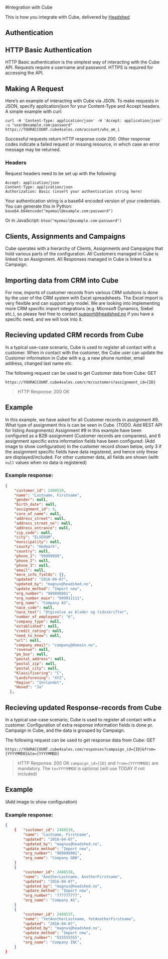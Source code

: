 #Integration with Cube

This is how you integrate with Cube, delivered by [Headshed](http://www.headshed.no)

## Authentication

## HTTP Basic Authentication

HTTP Basic authentication is the simplest way of interacting with the Cube API. Requests require a username and password. HTTPS is required for accessing the API.

## Making A Request
Here’s an example of interacting with Cube via JSON. To make requests in JSON, specify application/json for your Content-Type and Accept headers. A simple example with curl:

`curl -H 'Content-Type: application/json' -H 'Accept: application/json' -u "user@example.com:password" https://YOURACCOUNT.cube4sales.com/account/who_am_i`

Successful requests return HTTP response code 200. Other response codes indicate a failed request or missing resource, in which case an error message may be returned.

### Headers
Request headers need to be set up with the following:
```
Accept: application/json
Content-Type: application/json
Authorization: Basic (insert your authentication string here)
```
Your authentication string is a base64 encoded version of your credentials. You can generate this in Python:
`base64.b64encode("myemail@example.com:password")`

Or in JavaScript:
`btoa("myemail@example.com:password")`


## Clients, Assignments and Campaigns
Cube operates with a hierarchy of Clients, Assignments and Campaigns that hold various parts of the configuration.
All Customers managed in Cube is linked to an Assignment.
All Responses managed in Cube is linked to a Campaign.


## Importing data from CRM into Cube
For now, imports of customer records from various CRM solutions is done by the user of the CRM system with Excel spreadsheets. The Excel import is very flexible and can support any model. We are looking into implementing more CRM specific import integrations (e.g. Microsoft Dynamics, Siebel etc.), so please feel free to contact support@headshed.no if you have a specific need, and we will look into it.

## Recieving updated CRM records from Cube
In a typical use-case scenario, Cube is used to register all contact with a customer. When in contact with the customer, the Cube user can update the Customer information in Cube with e.g. a new phone number, email address, changed last name etc.

The following request can be used to get Customer data from Cube:
GET
```
https://YOURACCOUNT.cube4sales.com/crm/customers?assignment_id={ID}
```
> HTTP Response: 200 OK

## Example
In this example, we have asked for all Customer records in assignment #9. What type of assignment this is can be seen in Cube. (TODO. Add REST API for listing Assignments)
Assignment #9 in this example have been configured as a B2B-assignment (Customer records are companies), and 6 assignment specific extra information fields have been configured:
(Add image to show configuration)
In the customer record shown below, only 3 if the assignment specific fields have data registered, and hence only these are displayed/included.
For other customer data, all fields are shown (with `null` values when no data is registered)

### Example response:

```json  
{
    "customer_id": 2488539,
    "name": "Lastname, Firstname",
    "gender": null,
    "birth_date": null,
    "assignment_id": 9,
    "care_of_name": null,
    "address_street": null,
    "address_street_no": null,
    "address_entrance": null,
    "zip_code": null,
    "city": "ELVERUM",
    "municipality": null,
    "county": "Hedmark",
    "country": null,
    "phone_1": "99999999",
    "phone_2": null,
    "phone_3": null,
    "email": null,
    "more_info_fields": {},
    "updated": "2016-04-07",
    "updated_by": "magnus@headshed.no",
    "update_method": "Import new",
    "org_number": "989898981",
    "org_number_main": "999911111",
    "org_name": "Company AS",
    "nace_code": null,
    "nace_text": "Utgivelse av blader og tidsskrifter",
    "number_of_employees": "6",
    "company_type": null,
    "established": null,
    "credit_rating": null,
    "need_to_know": null,
    "url": null,
    "company_email": "company@domain.no",
    "revenue": null,
    "po_box": null,
    "postal_address": null,
    "postal_zip": null,
    "postal_city": null,
    "Klassifisering": "C",
    "Landsforening": "XYZ",
    "Region": "Innlandet",
    "Hoved": "Ja"
  },
  ```
## Recieving updated Response-records from Cube
In a typical use-case scenario, Cube is used to register all contact with a customer. Configuration of extra response information fields is done pr. Campaign in Cube, and the data is grouped by Campaign.

The following request can be used to get response data from Cube:
GET
```
https://YOURACCOUNT.cube4sales.com/responses?campaign_id={ID}&from={YYYYMMDD}&to={YYYYMMDD}
```
> HTTP Response: 200 OK
` campaign_id={ID} ` and ` from={YYYYMMDD} ` are mandatory.
The ` to=YYYYMMDD ` is optional (will use TODAY if not included)

## Example
(Add image to show configuration)
### Example response:

```json  
{
    {   "customer_id": 2488539,
        "name": "Lastname, Firstname",
        "updated": "2016-04-07",
        "updated_by": "magnus@headshed.no",
        "update_method": "Import new",
        "org_number": "989898981",
        "org_name": "Company GBH",
    }
    {
        "customer_id": 2488538,
        "name": "AnotherLastname, AnotherFirstname",
        "updated": "2016-04-07",
        "updated_by": "magnus@headshed.no",
        "update_method": "Import new",
        "org_number": "777777777",
        "org_name": "Company AS",
    }
    {
        "customer_id": 2488537,
        "name": "YetAnotherLastname, YetAnotherFirstname",
        "updated": "2016-04-07",
        "updated_by": "magnus@headshed.no",
        "update_method": "Import new",
        "org_number": "555555555",
        "org_name": "Company INC",
    }    
}
  ```
